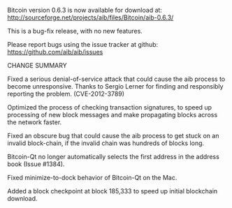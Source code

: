 Bitcoin version 0.6.3 is now available for download at:
  http://sourceforge.net/projects/aib/files/Bitcoin/aib-0.6.3/

This is a bug-fix release, with no new features.

Please report bugs using the issue tracker at github:
  https://github.com/aib/aib/issues

CHANGE SUMMARY

Fixed a serious denial-of-service attack that could cause the
aib process to become unresponsive. Thanks to Sergio Lerner
for finding and responsibly reporting the problem. (CVE-2012-3789)

Optimized the process of checking transaction signatures, to
speed up processing of new block messages and make propagating
blocks across the network faster.

Fixed an obscure bug that could cause the aib process to get
stuck on an invalid block-chain, if the invalid chain was
hundreds of blocks long.

Bitcoin-Qt no longer automatically selects the first address
in the address book (Issue #1384).

Fixed minimize-to-dock behavior of Bitcoin-Qt on the Mac.

Added a block checkpoint at block 185,333 to speed up initial
blockchain download.

